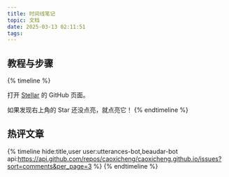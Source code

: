 ```yaml
---
title: 时间线笔记
topic: 文档
date: 2025-03-13 02:11:51
tags:
---
```



## 教程与步骤

{% timeline %}
<!-- node 第一步：打开 GitHub -->
打开 [Stellar](https://github.com/xaoxuu/hexo-theme-stellar/) 的 GitHub 页面。
<!-- node 第二步：点击 Star -->
如果发现右上角的 Star 还没点亮，就点亮它！
{% endtimeline %}


## 热评文章

{% timeline hide:title,user user:utterances-bot,beaudar-bot api:https://api.github.com/repos/caoxicheng/caoxicheng.github.io/issues?sort=comments&per_page=3 %}
{% endtimeline %}
